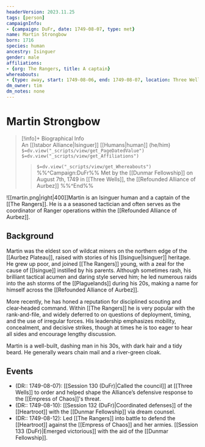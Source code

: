 ```yaml
---
headerVersion: 2023.11.25
tags: [person]
campaignInfo:
- {campaign: DuFr, date: 1749-08-07, type: met}
name: Martin Strongbow
born: 1716
species: human
ancestry: Isinguer
gender: male
affiliations:
- {org: The Rangers, title: A captain}
whereabouts:
- {type: away, start: 1749-08-06, end: 1749-08-07, location: Three Wells}
dm_owner: tim
dm_notes: none
---
```

# Martin Strongbow
>[!info]+ Biographical Info  
> An [[Istabor Alliance|Isinguer]] [[Humans|human]] (he/him)  
> `$=dv.view("_scripts/view/get_PageDatedValue")`  
> `$=dv.view("_scripts/view/get_Affiliations")`  
>> `$=dv.view("_scripts/view/get_Whereabouts")`  
>> %%^Campaign:DuFr%% Met by the [[Dunmar Fellowship]] on August 7th, 1749 in [[Three Wells]], the [[Refounded Alliance of Aurbez]] %%^End%%

![[martin.png|right|400]]Martin is an Isinguer human and a captain of the [[The Rangers]]. He is a a seasoned tactician and often serves as the coordinator of Ranger operations within the [[Refounded Alliance of Aurbez]].

## Background

Martin was the eldest son of wildcat miners on the northern edge of the [[Aurbez Plateau]], raised with stories of his [[Isingue|Isinguer]] heritage. He grew up poor, and joined [[The Rangers]] young, with a zeal for the cause of [[Isingue]] instilled by his parents. Although sometimes rash, his brilliant tactical acumen and daring style served him; he led numerous raids into the ash storms of the [[Plaguelands]] during his 20s, making a name for himself across the [[Refounded Alliance of Aurbez]]. 

More recently, he has honed a reputation for disciplined scouting and clear‑headed command. Within [[The Rangers]] he is very popular with the rank-and-file, and widely deferred to on questions of deployment, timing, and the use of irregular forces. His leadership emphasizes mobility, concealment, and decisive strikes, though at times he is too eager to hear all sides and encourage lengthy discussion. 

Martin is a well-built, dashing man in his 30s, with dark hair and a tidy beard. He generally wears chain mail and a river-green cloak. 

## Events
- (DR:: 1749-08-07): [[Session 130 (DuFr)|Called the council]] at [[Three Wells]] to order and helped shape the Alliance’s defensive response to the [[Empress of Chaos]]'s threat.
- (DR:: 1749-08-10): [[Session 132 (DuFr)|Coordinated defenses]] of the [[Heartroot]] with the [[Dunmar Fellowship]] via dream counsel.
- (DR:: 1749-08-12): Led [[The Rangers]] into battle to defend the [[Heartroot]] against the [[Empress of Chaos]] and her armies. [[Session 133 (DuFr)|Emerged victorious]] with the aid of the [[Dunmar Fellowship]]. 
